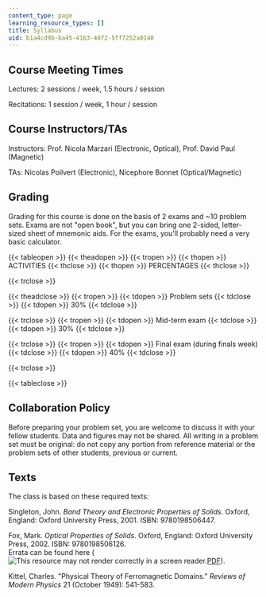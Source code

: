 ```yaml
---
content_type: page
learning_resource_types: []
title: Syllabus
uid: b1a4cd9b-ba45-4163-48f2-5ff7252a0148
---
```


Course Meeting Times
--------------------

Lectures: 2 sessions / week, 1.5 hours / session

Recitations: 1 session / week, 1 hour / session

Course Instructors/TAs
----------------------

Instructors: Prof. Nicola Marzari (Electronic, Optical), Prof. David Paul (Magnetic)

TAs: Nicolas Poilvert (Electronic), Nicephore Bonnet (Optical/Magnetic)

Grading
-------

Grading for this course is done on the basis of 2 exams and ~10 problem sets. Exams are not "open book", but you can bring one 2-sided, letter-sized sheet of mnemonic aids. For the exams, you'll probably need a very basic calculator.

{{< tableopen >}}
{{< theadopen >}}
{{< tropen >}}
{{< thopen >}}
ACTIVITIES
{{< thclose >}}
{{< thopen >}}
PERCENTAGES
{{< thclose >}}

{{< trclose >}}

{{< theadclose >}}
{{< tropen >}}
{{< tdopen >}}
Problem sets
{{< tdclose >}}
{{< tdopen >}}
30%
{{< tdclose >}}

{{< trclose >}}
{{< tropen >}}
{{< tdopen >}}
Mid-term exam
{{< tdclose >}}
{{< tdopen >}}
30%
{{< tdclose >}}

{{< trclose >}}
{{< tropen >}}
{{< tdopen >}}
Final exam (during finals week)
{{< tdclose >}}
{{< tdopen >}}
40%
{{< tdclose >}}

{{< trclose >}}

{{< tableclose >}}

Collaboration Policy
--------------------

Before preparing your problem set, you are welcome to discuss it with your fellow students. Data and figures may not be shared. All writing in a problem set must be original: do not copy any portion from reference material or the problem sets of other students, previous or current.

Texts
-----

The class is based on these required texts:

Singleton, John. _Band Theory and Electronic Properties of Solids_. Oxford, England: Oxford University Press, 2001. ISBN: 9780198506447.

Fox, Mark. _Optical Properties of Solids_. Oxford, England: Oxford University Press, 2002. ISBN: 9780198506126.  
Errata can be found here (![This resource may not render correctly in a screen reader.](/images/inacessible.gif)[PDF](http://www.mark-fox.staff.shef.ac.uk/qo-errata.pdf)).

Kittel, Charles. "Physical Theory of Ferromagnetic Domains." _Reviews of Modern Physics_ 21 (October 1949): 541-583.